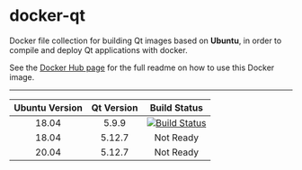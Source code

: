 # docker-qt

Docker file collection for building Qt images based on **Ubuntu**, in order to compile and deploy Qt applications with docker.

See the [Docker Hub page](https://hub.docker.com/r/dxsooo/qt) for the full readme on how to use this Docker image.

***

| Ubuntu Version | Qt Version | Build Status |
|:---:|:---:|:-----:|
|18.04|5.9.9|[![Build Status](https://dev.azure.com/zeohandxs/docker-qt/_apis/build/status/1804-5.9.9?branchName=master)](https://dev.azure.com/zeohandxs/docker-qt/_build/latest?definitionId=6&branchName=master)|
|18.04|5.12.7| Not Ready |
|20.04|5.12.7| Not Ready |
